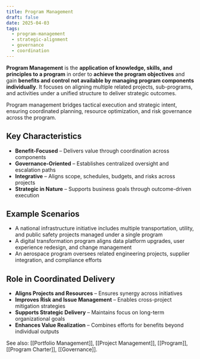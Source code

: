 ```yaml
---
title: Program Management
draft: false
date: 2025-04-03
tags:
  - program-management
  - strategic-alignment
  - governance
  - coordination
---
```


**Program Management** is the **application of knowledge, skills, and principles to a program** in order to **achieve the program objectives** and gain **benefits and control not available by managing program components individually**. It focuses on aligning multiple related projects, sub-programs, and activities under a unified structure to deliver strategic outcomes.

Program management bridges tactical execution and strategic intent, ensuring coordinated planning, resource optimization, and risk governance across the program.

## Key Characteristics

- **Benefit-Focused** – Delivers value through coordination across components  
- **Governance-Oriented** – Establishes centralized oversight and escalation paths  
- **Integrative** – Aligns scope, schedules, budgets, and risks across projects  
- **Strategic in Nature** – Supports business goals through outcome-driven execution

## Example Scenarios

- A national infrastructure initiative includes multiple transportation, utility, and public safety projects managed under a single program  
- A digital transformation program aligns data platform upgrades, user experience redesign, and change management  
- An aerospace program oversees related engineering projects, supplier integration, and compliance efforts

## Role in Coordinated Delivery

- **Aligns Projects and Resources** – Ensures synergy across initiatives  
- **Improves Risk and Issue Management** – Enables cross-project mitigation strategies  
- **Supports Strategic Delivery** – Maintains focus on long-term organizational goals  
- **Enhances Value Realization** – Combines efforts for benefits beyond individual outputs

See also: [[Portfolio Management]], [[Project Management]], [[Program]], [[Program Charter]], [[Governance]].
